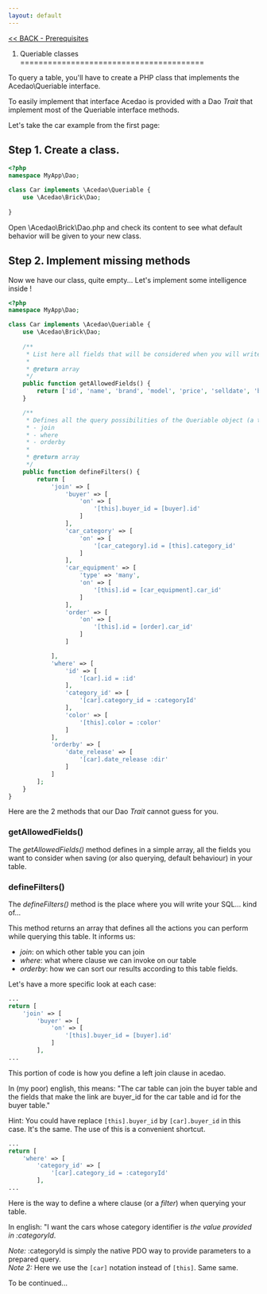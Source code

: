 ```yaml
---
layout: default
---
```


[<< BACK - Prerequisites](prereq.html)

1. Queriable classes
========================================

To query a table, you'll have to create a PHP class that implements the Acedao\Queriable interface.

To easily implement that interface Acedao is provided with a Dao *Trait* that implement most of the Queriable interface methods.

Let's take the car example from the first page:

## **Step 1.** Create a class.

```php
<?php
namespace MyApp\Dao;

class Car implements \Acedao\Queriable {
    use \Acedao\Brick\Dao;
    
}

```
Open \Acedao\Brick\Dao.php and check its content to see what default behavior will be given to your new class.


## **Step 2.** Implement missing methods

Now we have our class, quite empty... Let's implement some intelligence inside !

```php
<?php
namespace MyApp\Dao;

class Car implements \Acedao\Queriable {
    use \Acedao\Brick\Dao;
    
    /**
     * List here all fields that will be considered when you will write in this table.
     *
     * @return array
     */
    public function getAllowedFields() {
        return ['id', 'name', 'brand', 'model', 'price', 'selldate', 'buyer_id'];
    }

    /**
     * Defines all the query possibilities of the Queriable object (a table)
     * - join
     * - where
     * - orderby
     *
     * @return array
     */
    public function defineFilters() {
        return [
            'join' => [
                'buyer' => [
                    'on' => [
                        '[this].buyer_id = [buyer].id'
                    ]
                ],
                'car_category' => [
                    'on' => [
                        '[car_category].id = [this].category_id'
                    ]
                ],
                'car_equipment' => [
                    'type' => 'many',
                    'on' => [
                        '[this].id = [car_equipment].car_id'
                    ]
                ],
                'order' => [
                    'on' => [
                        '[this].id = [order].car_id'
                    ]
                ]

            ],
            'where' => [
                'id' => [
                    '[car].id = :id'
                ],
                'category_id' => [
                    '[car].category_id = :categoryId'
                ],
                'color' => [
                    '[this].color = :color'
                ]
            ],
            'orderby' => [
                'date_release' => [
                    '[car].date_release :dir'
                ]
            ]
        ];
    }
}

```

Here are the 2 methods that our Dao *Trait* cannot guess for you.

### getAllowedFields()

The *getAllowedFields()* method defines in a simple array, all the fields you want to consider when saving (or also querying, default behaviour) in your table.

### defineFilters()

The *defineFilters()* method is the place where you will write your SQL... kind of...

This method returns an array that defines all the actions you can perform while querying this table.
It informs us:

- _join_: on which other table you can join
- _where_: what where clause we can invoke on our table
- _orderby_: how we can sort our results according to this table fields.

Let's have a more specific look at each case:

```php
...
return [
    'join' => [
        'buyer' => [
            'on' => [
                '[this].buyer_id = [buyer].id'
            ]
        ],
...
```
This portion of code is how you define a left join clause in acedao.

In (my poor) english, this means: "The car table can join the buyer table and the fields that make the link are buyer_id for the car table and id for the buyer table."

Hint: You could have replace <code>[this].buyer\_id</code> by <code>[car].buyer\_id</code> in this case. It's the same. The use of this is a convenient shortcut.

```php
...
return [
    'where' => [
        'category_id' => [
            '[car].category_id = :categoryId'
        ],
...
```
Here is the way to define a where clause (or a *filter*) when querying your table.

In english: "I want the cars whose category identifier is _the value provided in :categoryId_.

*Note:* :categoryId is simply the native PDO way to provide parameters to a prepared query.  
*Note 2:* Here we use the <code>[car]</code> notation instead of <code>[this]</code>. Same same.

To be continued...